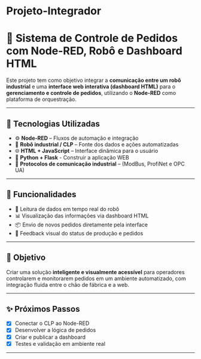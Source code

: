 # Projeto-Integrador
# 🤖 Sistema de Controle de Pedidos com Node-RED, Robô e Dashboard HTML

Este projeto tem como objetivo integrar a **comunicação entre um robô industrial** e uma **interface web interativa (dashboard HTML)** para o **gerenciamento e controle de pedidos**, utilizando o **Node-RED** como plataforma de orquestração.

---

## 🔧 Tecnologias Utilizadas

- ⚙️ **Node-RED** – Fluxos de automação e integração
- 🤖 **Robô industrial / CLP** – Fonte dos dados e ações automatizadas
- 🌐 **HTML + JavaScript** – Interface dinâmica para o usuário
- 🐍 **Python + Flask** - Construir a aplicação WEB
- 🔌 **Protocolos de comunicação industrial** – (ModBus, ProfiNet e OPC UA)

---

## 🧩 Funcionalidades

- 📡 Leitura de dados em tempo real do robô
- 📊 Visualização das informações via dashboard HTML
- 📦 Envio de novos pedidos diretamente pela interface
- 🔄 Feedback visual do status de produção e pedidos

---

## 🚀 Objetivo

Criar uma solução **inteligente e visualmente acessível** para operadores controlarem e monitorarem pedidos em um ambiente automatizado, com integração fluida entre o chão de fábrica e a web.

---

## ✨ Próximos Passos

- [X] Conectar o CLP ao Node-RED
- [x] Desenvolver a lógica de pedidos
- [x] Criar e publicar a dashboard
- [X] Testes e validação em ambiente real

---


